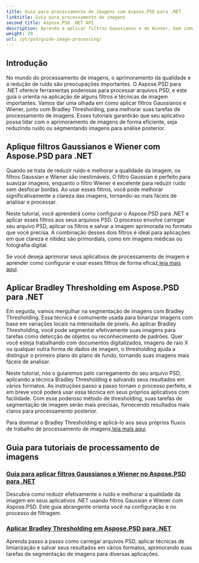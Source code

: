 ```yaml
---
title: Guia para processamento de imagens com Aspose.PSD para .NET
linktitle: Guia para processamento de imagens
second_title: Aspose.PSD .NET API
description: Aprenda a aplicar filtros Gaussianos e de Wiener, bem como o Limiar de Bradley no Aspose.PSD para .NET para melhor processamento e segmentação de imagens.
weight: 20
url: /pt/psd/guide-image-processing/
---
```

## Introdução

No mundo do processamento de imagens, o aprimoramento da qualidade e a redução de ruído são preocupações importantes. O Aspose.PSD para .NET oferece ferramentas poderosas para processar arquivos PSD, e este guia o orienta na aplicação de alguns filtros e técnicas de imagem importantes. Vamos dar uma olhada em como aplicar filtros Gaussianos e Wiener, junto com Bradley Thresholding, para melhorar suas tarefas de processamento de imagens. Esses tutoriais garantirão que seu aplicativo possa lidar com o aprimoramento de imagens de forma eficiente, seja reduzindo ruído ou segmentando imagens para análise posterior.

## Aplique filtros Gaussianos e Wiener com Aspose.PSD para .NET

Quando se trata de reduzir ruído e melhorar a qualidade da imagem, os filtros Gaussian e Wiener são inestimáveis. O filtro Gaussian é perfeito para suavizar imagens, enquanto o filtro Wiener é excelente para reduzir ruído sem desfocar bordas. Ao usar esses filtros, você pode melhorar significativamente a clareza das imagens, tornando-as mais fáceis de analisar e processar.

Neste tutorial, você aprenderá como configurar o Aspose.PSD para .NET e aplicar esses filtros aos seus arquivos PSD. O processo envolve carregar seu arquivo PSD, aplicar os filtros e salvar a imagem aprimorada no formato que você precisa. A combinação desses dois filtros é ideal para aplicações em que clareza e nitidez são primordiais, como em imagens médicas ou fotografia digital.

 Se você deseja aprimorar seus aplicativos de processamento de imagem e aprender como configurar e usar esses filtros de forma eficaz,[leia mais aqui](./guide-to-apply-gaussian-wiener-filters/).

## Aplicar Bradley Thresholding em Aspose.PSD para .NET

Em seguida, vamos mergulhar na segmentação de imagens com Bradley Thresholding. Essa técnica é comumente usada para binarizar imagens com base em variações locais na intensidade de pixels. Ao aplicar Bradley Thresholding, você pode segmentar efetivamente suas imagens para tarefas como detecção de objetos ou reconhecimento de padrões. Quer você esteja trabalhando com documentos digitalizados, imagens de raio X ou qualquer outra forma de dados de imagem, o thresholding ajuda a distinguir o primeiro plano do plano de fundo, tornando suas imagens mais fáceis de analisar.

Neste tutorial, nós o guiaremos pelo carregamento do seu arquivo PSD, aplicando a técnica Bradley Thresholding e salvando seus resultados em vários formatos. As instruções passo a passo tornam o processo perfeito, e em breve você poderá usar essa técnica em seus próprios aplicativos com facilidade. Com esse poderoso método de thresholding, suas tarefas de segmentação de imagem serão mais precisas, fornecendo resultados mais claros para processamento posterior.

Para dominar o Bradley Thresholding e aplicá-lo aos seus próprios fluxos de trabalho de processamento de imagens,[leia mais aqui](./apply-bradley-thresholding/).

## Guia para tutoriais de processamento de imagens
### [Guia para aplicar filtros Gaussianos e Wiener no Aspose.PSD para .NET](./guide-to-apply-gaussian-wiener-filters/)
Descubra como reduzir efetivamente o ruído e melhorar a qualidade da imagem em seus aplicativos .NET usando filtros Gaussian e Wiener com Aspose.PSD. Este guia abrangente orienta você na configuração e no processo de filtragem.
### [Aplicar Bradley Thresholding em Aspose.PSD para .NET](./apply-bradley-thresholding/)
Aprenda passo a passo como carregar arquivos PSD, aplicar técnicas de limiarização e salvar seus resultados em vários formatos, aprimorando suas tarefas de segmentação de imagens para diversas aplicações.